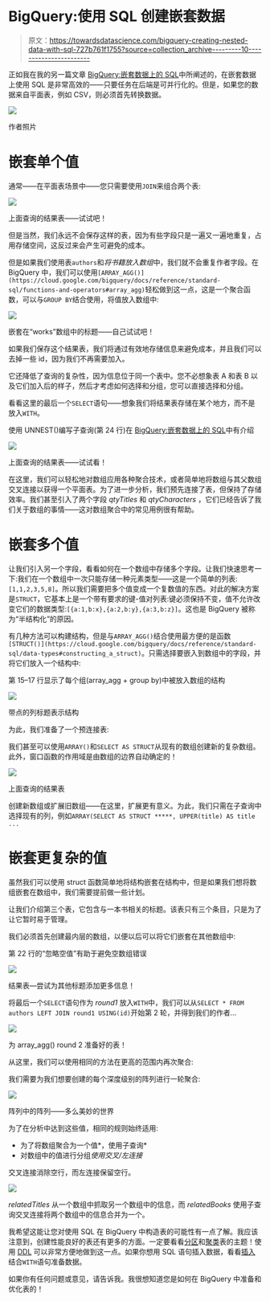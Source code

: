 # BigQuery:使用 SQL 创建嵌套数据

> 原文：<https://towardsdatascience.com/bigquery-creating-nested-data-with-sql-727b761f1755?source=collection_archive---------10----------------------->

正如我在我的另一篇文章 [BigQuery:嵌套数据上的 SQL](/https-medium-com-martin-weitzmann-bigquery-sql-on-nested-data-cf9589c105f4)中所阐述的，在嵌套数据上使用 SQL 是非常高效的——只要任务在后端是可并行化的。但是，如果您的数据来自平面表，例如 CSV，则必须首先转换数据。

![](img/3a65943c432911005ef17939ac4cffbc.png)

作者照片

# 嵌套单个值

通常——在平面表场景中——您只需要使用`JOIN`来组合两个表:

![](img/e18abac72a668a8ce1b2e62e980ad13d.png)

上面查询的结果表——试试吧！

但是当然，我们永远不会保存这样的表，因为有些字段只是一遍又一遍地重复，占用存储空间，这反过来会产生可避免的成本。

但是如果我们使用表`authors`和*将书籍放入数组*中，我们就不会重复作者字段。在 BigQuery 中，我们可以使用`[ARRAY_AGG()](https://cloud.google.com/bigquery/docs/reference/standard-sql/functions-and-operators#array_agg)`轻松做到这一点，这是一个聚合函数，可以与`GROUP BY`结合使用，将值放入数组中:

![](img/e47e7ab71b3a27108d67dc58998e4b8c.png)

嵌套在“works”数组中的标题——自己试试吧！

如果我们保存这个结果表，我们将通过有效地存储信息来避免成本，并且我们可以去掉一些 id，因为我们不再需要加入。

它还降低了查询的复杂性，因为信息位于同一个表中。您不必想象表 A 和表 B 以及它们加入后的样子，然后才考虑如何选择和分组，您可以直接选择和分组。

看看这里的最后一个`SELECT`语句——想象我们将结果表存储在某个地方，而不是放入`WITH`。

使用 UNNEST()编写子查询(第 24 行)在 [BigQuery:嵌套数据上的 SQL](/https-medium-com-martin-weitzmann-bigquery-sql-on-nested-data-cf9589c105f4)中有介绍

![](img/7d544a7faaaddd8e2f727f971c6d5518.png)

上面查询的结果表——试试看！

在这里，我们可以轻松地对数组应用各种聚合技术，或者简单地将数组与其父数组交叉连接以获得一个平面表。为了进一步分析，我们预先连接了表，但保持了存储效率。我们甚至引入了两个字段 *qtyTitles* 和 *qtyCharacters* ，它们已经告诉了我们关于数组的事情——这对数组聚合中的常见用例很有帮助。

# 嵌套多个值

让我们引入另一个字段，看看如何在一个数组中存储多个字段。让我们快速思考一下:我们在一个数组中一次只能存储一种元素类型——这是一个简单的列表:`[1,1,2,3,5,8]`。所以我们需要把多个值变成一个复数值的东西。对此的解决方案是`STRUCT`，它基本上是一个带有要求的键-值对列表:键必须保持不变，值不允许改变它们的数据类型:`[{a:1,b:x},{a:2,b:y},{a:3,b:z}]`。这也是 BigQuery 被称为“半结构化”的原因。

有几种方法可以构建结构，但是与`ARRAY_AGG()`结合使用最方便的是函数`[STRUCT()](https://cloud.google.com/bigquery/docs/reference/standard-sql/data-types#constructing_a_struct)`。只需选择要嵌入到数组中的字段，并将它们放入一个结构中:

第 15–17 行显示了每个组(array_agg + group by)中被放入数组的结构

![](img/0fa180dd27e8dbf9a5a7f15748443fff.png)

带点的列标题表示结构

为此，我们准备了一个预连接表:

我们甚至可以使用`ARRAY()`和`SELECT AS STRUCT`从现有的数组创建新的复杂数组。此外，窗口函数的作用域是由数组的边界自动确定的！

![](img/afe18e328849af94af047d756df1dd41.png)

上面查询的结果表

创建新数组或扩展旧数组——在这里，扩展更有意义。为此，我们只需在子查询中选择现有的列，例如`ARRAY(SELECT AS STRUCT *****, UPPER(title) AS title ...`

# 嵌套更复杂的值

虽然我们可以使用 struct 函数简单地将结构嵌套在结构中，但是如果我们想将数组嵌套在数组中，我们需要提前做一些计划。

让我们介绍第三个表，它包含与一本书相关的标题。该表只有三个条目，只是为了让它暂时易于管理。

我们必须首先创建最内层的数组，以便以后可以将它们嵌套在其他数组中:

第 22 行的“忽略空值”有助于避免空数组错误

![](img/c816139063aef057c6397ee49a983ee8.png)

结果表—尝试为其他标题添加更多信息！

将最后一个`SELECT`语句作为 *round1* 放入`WITH`中，我们可以从`SELECT * FROM authors LEFT JOIN round1 USING(id)`开始第 2 轮，并得到我们的作者…

![](img/25e705134cc0d9b6943aa0ed1c3fe551.png)

为 array_agg() round 2 准备好的表！

从这里，我们可以使用相同的方法在更高的范围内再次聚合:

我们需要为我们想要创建的每个深度级别的阵列进行一轮聚合:

![](img/781193625e43d6b11acd941619a9b7d5.png)

阵列中的阵列——多么美妙的世界

为了在分析中达到这些值，相同的规则始终适用:

*   为了将数组聚合为一个值*，使用子查询*
*   对数组中的值进行分组*使用交叉/左连接*

交叉连接消除空行，而左连接保留空行。

![](img/13e932b757e16dacecb6cf0fff19dae2.png)

*relatedTitles* 从一个数组中抓取另一个数组中的信息，而 *relatedBooks* 使用子查询交叉连接将两个数组中的信息合并为一个。

我希望这能让您对使用 SQL 在 BigQuery 中构造表的可能性有一点了解。我应该注意到，创建性能良好的表还有更多的方面。一定要看看[分区](https://cloud.google.com/bigquery/docs/partitioned-tables)和[聚类](https://cloud.google.com/bigquery/docs/clustered-tables)表的主题！使用 [DDL](https://cloud.google.com/bigquery/docs/reference/standard-sql/data-definition-language) 可以非常方便地做到这一点。如果你想用 SQL 语句插入数据，看看[插入](https://cloud.google.com/bigquery/docs/reference/standard-sql/dml-syntax#insert_statement)结合`WITH`语句准备数据。

如果你有任何问题或意见，请告诉我。我很想知道您是如何在 BigQuery 中准备和优化表的！